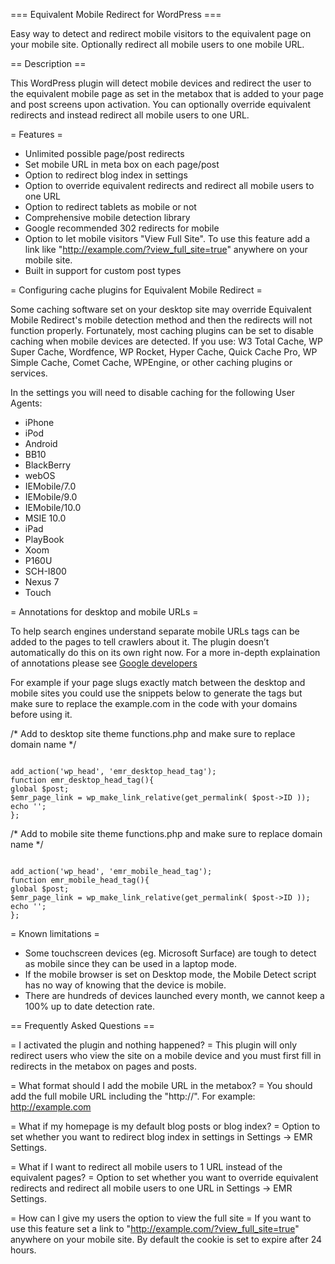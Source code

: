 === Equivalent Mobile Redirect for WordPress ===

Easy way to detect and redirect mobile visitors to the equivalent page on your mobile site. Optionally redirect all mobile users to one mobile URL.

== Description ==

This WordPress plugin will detect mobile devices and redirect the user to the equivalent mobile page as set in the metabox that is added to your page and post screens upon activation. You can optionally override equivalent redirects and instead redirect all mobile users to one URL.

= Features =
* Unlimited possible page/post redirects
* Set mobile URL in meta box on each page/post
* Option to redirect blog index in settings
* Option to override equivalent redirects and redirect all mobile users to one URL 
* Option to redirect tablets as mobile or not
* Comprehensive mobile detection library
* Google recommended 302 redirects for mobile
* Option to let mobile visitors "View Full Site". To use this feature add a link like "http://example.com/?view_full_site=true" anywhere on your mobile site.
* Built in support for custom post types

= Configuring cache plugins for Equivalent Mobile Redirect =

Some caching software set on your desktop site may override Equivalent Mobile Redirect's mobile detection method and then the redirects will not function properly. Fortunately, most caching plugins can be set to disable caching when mobile devices are detected. If you use: W3 Total Cache, WP Super Cache, Wordfence, WP Rocket, Hyper Cache, Quick Cache Pro, WP Simple Cache, Comet Cache, WPEngine, or other caching plugins or services.

In the settings you will need to disable caching for the following User Agents:
* iPhone
* iPod
* Android
* BB10
* BlackBerry
* webOS
* IEMobile/7.0
* IEMobile/9.0
* IEMobile/10.0
* MSIE 10.0
* iPad
* PlayBook
* Xoom 
* P160U
* SCH-I800
* Nexus 7
* Touch

= Annotations for desktop and mobile URLs =

To help search engines understand separate mobile URLs tags can be added to the pages to tell crawlers about it. The plugin doesn’t automatically do this on its own right now. For a more in-depth explaination of annotations please see <a href="https://developers.google.com/search/mobile-sites/mobile-seo/separate-urls">Google developers</a>

For example if your page slugs exactly match between the desktop and mobile sites you could use the snippets below to generate the tags but make sure to replace the example.com in the code with your domains before using it.

/* Add to desktop site theme functions.php and make sure to replace domain name */

<code>
add_action('wp_head', 'emr_desktop_head_tag');
function emr_desktop_head_tag(){
global $post;
$emr_page_link = wp_make_link_relative(get_permalink( $post->ID ));
echo '<link rel="alternate" media="only screen and (max-width: 640px)" href="http://m.example.com' . $emr_page_link . '">';
};
</code>

/* Add to mobile site theme functions.php and make sure to replace domain name */

<code>
add_action('wp_head', 'emr_mobile_head_tag');
function emr_mobile_head_tag(){
global $post;
$emr_page_link = wp_make_link_relative(get_permalink( $post->ID ));
echo '<link rel="canonical" href="http://example.com' . $emr_page_link . '">';
};
</code>

= Known limitations =

* Some touchscreen devices (eg. Microsoft Surface) are tough to detect as mobile since they can be used in a laptop mode.
* If the mobile browser is set on Desktop mode, the Mobile Detect script has no way of knowing that the device is mobile.
* There are hundreds of devices launched every month, we cannot keep a 100% up to date detection rate.

== Frequently Asked Questions ==

= I activated the plugin and nothing happened? =
This plugin will only redirect users who view the site on a mobile device and you must first fill in redirects in the metabox on pages and posts.

= What format should I add the mobile URL in the metabox? =
You should add the full mobile URL including the "http://". For example: http://example.com

= What if my homepage is my default blog posts or blog index? =
Option to set whether you want to redirect blog index in settings in Settings -> EMR Settings.

= What if I want to redirect all mobile users to 1 URL instead of the equivalent pages? =
Option to set whether you want to override equivalent redirects and redirect all mobile users to one URL in Settings -> EMR Settings.

= How can I give my users the option to view the full site =
If you want to use this feature set a link to "http://example.com/?view_full_site=true" anywhere on your mobile site. By default the cookie is set to expire after 24 hours.
